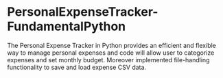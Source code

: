 # PersonalExpenseTracker-FundamentalPython
The Personal Expense Tracker in Python provides an efficient and flexible way to manage personal expenses
and code will allow user to categorize expenses and set monthly budget.
Moreover implemented file-handling functionality to save and load expense CSV data.
